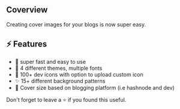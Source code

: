 

## Coverview
Creating cover images for your blogs is now super easy.


## ⚡ Features
- 🚀 super fast and easy to use
- 🌈 4 different themes, multiple fonts
- 🌠 100+ dev icons with option to upload custom icon
- ✨ 15+ different background patterns
- 💾 Cover size based on blogging platform (i.e hashnode and dev)

Don't forget to leave a ⭐ if you found this useful.


